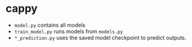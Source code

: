 # cappy

- `model.py` contains all models
- `train_model.py` runs models from `models.py`
- `*_prediction.py` uses the saved model checkpoint to predict outputs.
